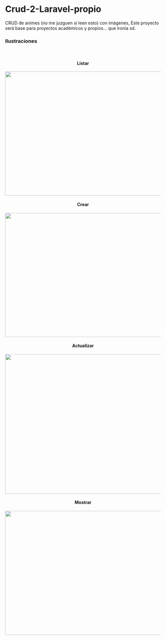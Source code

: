 # Crud-2-Laravel-propio
CRUD de animes (no me juzguen si leen esto) con imágenes, Este proyecto será base para proyectos académicos y propios... que ironía xd.

<h3>Ilustraciones</h3>
<br />
<h4 align="center"> Listar </h4>
<p align="center"><img src="https://i.postimg.cc/bJCQyrR2/a.png" width="800" height="400"></p>
<h4 align="center"> Crear </h4>
<p align="center"><img src="https://i.postimg.cc/3wZXqn41/b.png" width="800" height="400"></p>
<h4 align="center"> Actualizar </h4>
<p align="center"><img src="https://i.postimg.cc/QtxQZ1c3/d.png" width="800" height="450"></p>
<h4 align="center"> Mostrar </h4>
<p align="center"><img src="https://i.postimg.cc/wBz5FSv3/c.png" width="800" height="400"></p>